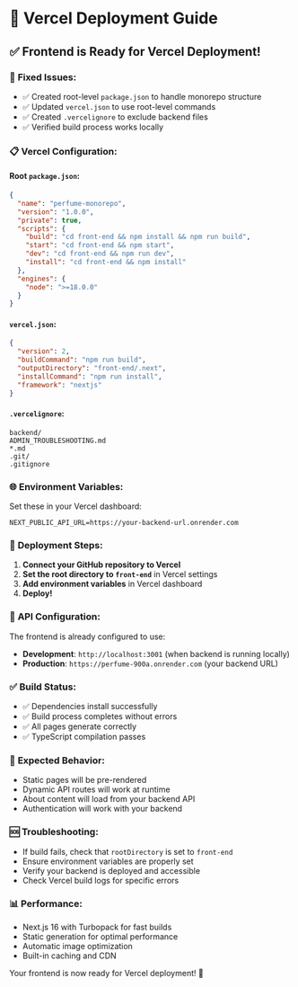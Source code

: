 # 🚀 Vercel Deployment Guide

## ✅ Frontend is Ready for Vercel Deployment!

### 🔧 **Fixed Issues:**
- ✅ Created root-level `package.json` to handle monorepo structure
- ✅ Updated `vercel.json` to use root-level commands
- ✅ Created `.vercelignore` to exclude backend files
- ✅ Verified build process works locally

### 📋 **Vercel Configuration:**

#### Root `package.json`:
```json
{
  "name": "perfume-monorepo",
  "version": "1.0.0",
  "private": true,
  "scripts": {
    "build": "cd front-end && npm install && npm run build",
    "start": "cd front-end && npm start",
    "dev": "cd front-end && npm run dev",
    "install": "cd front-end && npm install"
  },
  "engines": {
    "node": ">=18.0.0"
  }
}
```

#### `vercel.json`:
```json
{
  "version": 2,
  "buildCommand": "npm run build",
  "outputDirectory": "front-end/.next",
  "installCommand": "npm run install",
  "framework": "nextjs"
}
```

#### `.vercelignore`:
```
backend/
ADMIN_TROUBLESHOOTING.md
*.md
.git/
.gitignore
```

### 🌐 **Environment Variables:**
Set these in your Vercel dashboard:
```
NEXT_PUBLIC_API_URL=https://your-backend-url.onrender.com
```

### 🚀 **Deployment Steps:**

1. **Connect your GitHub repository to Vercel**
2. **Set the root directory to `front-end`** in Vercel settings
3. **Add environment variables** in Vercel dashboard
4. **Deploy!**

### 🔗 **API Configuration:**
The frontend is already configured to use:
- **Development**: `http://localhost:3001` (when backend is running locally)
- **Production**: `https://perfume-900a.onrender.com` (your backend URL)

### ✅ **Build Status:**
- ✅ Dependencies install successfully
- ✅ Build process completes without errors
- ✅ All pages generate correctly
- ✅ TypeScript compilation passes

### 🎯 **Expected Behavior:**
- Static pages will be pre-rendered
- Dynamic API routes will work at runtime
- About content will load from your backend API
- Authentication will work with your backend

### 🆘 **Troubleshooting:**
- If build fails, check that `rootDirectory` is set to `front-end`
- Ensure environment variables are properly set
- Verify your backend is deployed and accessible
- Check Vercel build logs for specific errors

### 📊 **Performance:**
- Next.js 16 with Turbopack for fast builds
- Static generation for optimal performance
- Automatic image optimization
- Built-in caching and CDN

Your frontend is now ready for Vercel deployment! 🎉
